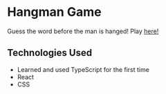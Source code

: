# Hangman Game

Guess the word before the man is hanged!
Play [here!](https://hangman-gilt-five.vercel.app/)

## Technologies Used

- Learned and used TypeScript for the first time
- React
- CSS

